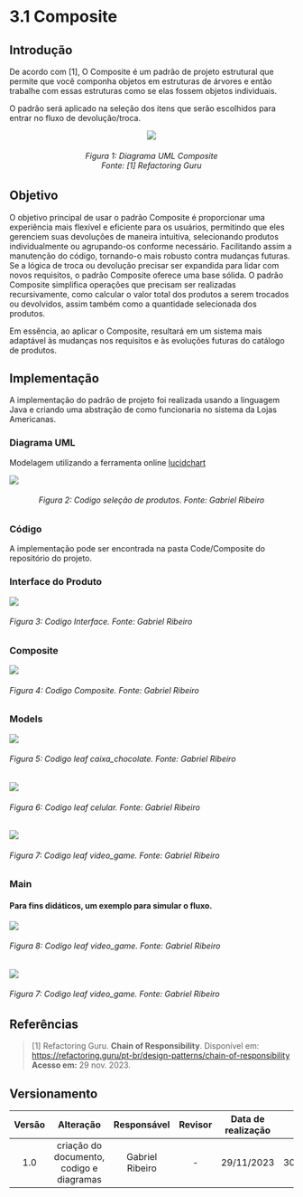 # 3.1 Composite

## Introdução
De acordo com [1], O Composite é um padrão de projeto estrutural que permite que você componha objetos em estruturas de árvores e então trabalhe com essas estruturas como se elas fossem objetos individuais.

O padrão será aplicado na seleção dos itens que serão escolhidos para entrar no fluxo de devolução/troca.

<div align = "center">

![](../../Assets/PadroesProjeto/diagrama_uml_refactoring_guru.png)  
</div>
<h6 align = "center">Figura 1: Diagrama UML Composite <br>Fonte: [1] Refactoring Guru</h6>

## Objetivo

O objetivo principal de usar o padrão Composite é proporcionar uma experiência mais flexível e eficiente para os usuários, permitindo que eles gerenciem suas devoluções de maneira intuitiva, selecionando produtos individualmente ou agrupando-os conforme necessário. Facilitando assim a manutenção do código, tornando-o mais robusto contra mudanças futuras. Se a lógica de troca ou devolução precisar ser expandida para lidar com novos requisitos, o padrão Composite oferece uma base sólida. O padrão Composite simplifica operações que precisam ser realizadas recursivamente, como calcular o valor total dos produtos a serem trocados ou devolvidos, assim também como a quantidade selecionada dos produtos.

Em essência, ao aplicar o Composite, resultará em um sistema mais adaptável às mudanças nos requisitos e às evoluções futuras do catálogo de produtos.

## Implementação
A implementação do padrão de projeto foi realizada usando a linguagem Java e criando uma abstração de como funcionaria no sistema da Lojas Americanas. 

### Diagrama UML
Modelagem utilizando a ferramenta online [lucidchart](https://www.lucidchart.com/pages/)

![](../Assets/PadroesProjeto/diagrama_composite.png)
<h6 align = "center">Figura 2: Codigo seleção de produtos. Fonte: Gabriel Ribeiro</h6>

### Código

A implementação pode ser encontrada na pasta Code/Composite do repositório do projeto.

### Interface do Produto

![](../../Assets/PadroesProjeto/interface_Composite.png)
<h6>Figura 3: Codigo Interface. Fonte: Gabriel Ribeiro</h6>

### Composite

![](../../Assets/PadroesProjeto/composite.png)
<h6>Figura 4: Codigo Composite. Fonte: Gabriel Ribeiro</h6>


### Models


![](../../Assets/PadroesProjeto/caixa_chocolate.png)
<h6>Figura 5: Codigo leaf caixa_chocolate. Fonte: Gabriel Ribeiro</h6>


![](../../Assets/PadroesProjeto/celular.png)
<h6>Figura 6: Codigo leaf celular. Fonte: Gabriel Ribeiro</h6>


![](../../Assets/PadroesProjeto/video_game.png)
<h6>Figura 7: Codigo leaf video_game. Fonte: Gabriel Ribeiro</h6>

### Main
#### Para fins didáticos, um exemplo para simular o fluxo.
![](../../Assets/PadroesProjeto/exemplo_main.png)
<h6>Figura 8: Codigo leaf video_game. Fonte: Gabriel Ribeiro</h6>

![](../../Assets/PadroesProjeto/exemplo_composite.png)
<h6>Figura 7: Codigo leaf video_game. Fonte: Gabriel Ribeiro</h6>
































## Referências

> [1] Refactoring Guru. **Chain of Responsibility**. Disponível em: https://refactoring.guru/pt-br/design-patterns/chain-of-responsibility **Acesso em:** 29 nov. 2023.

## Versionamento

| Versão | Alteração |  Responsável  | Revisor | Data de realização | Data de revisão |
| :------: | :---: | :-----: | :----: | :----: | :-----: |
| 1.0    | criação do documento, codigo e diagramas | Gabriel Ribeiro | - | 29/11/2023| 30/11/2023 |